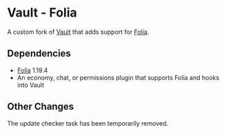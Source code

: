 # Vault - Folia

A custom fork of [Vault](/MilkBowl/Vault) that adds support for [Folia](/PaperMC/Folia).

## Dependencies

- [Folia](/PaperMC/Folia) 1.19.4
- An economy, chat, or permissions plugin that supports Folia and hooks into Vault

## Other Changes

The update checker task has been temporarily removed.
